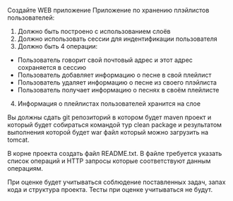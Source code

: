 Создайте WEВ приложение
Приложение по хранению плэйлистов пользователей:
1. Должно быть построено с использованием слоёв
2. Должно использовать сессии для индентификации пользователя
3. Должно быть 4 операции:
 - Пользователь говорит свой почтовый адрес и этот адрес сохраняется в сессию
 - Пользователь добавляет информацию о песне в свой плейлист
 - Пользователь удаляет информацию о песне из своего плэйлиста
 - Пользователь получает информацию о песнях в своём плейлисте
4. Информация о плейлистах пользователей хранится на слое

Вы должны сдать git репозиторий в котором будет maven проект и который будет собираться командой тур clean package и результатом выполнения которой будет war файл который можно загрузить на tomcat.

В корне проекта создать файл README.txt. В файле требуется указать список операций и НТТР запросы которые соответствуют данным операциям.

При оценке будет учитываться соблюдение поставленных задач, запах кода и структура проекта. Тесты при оценке учитываться не будут.
